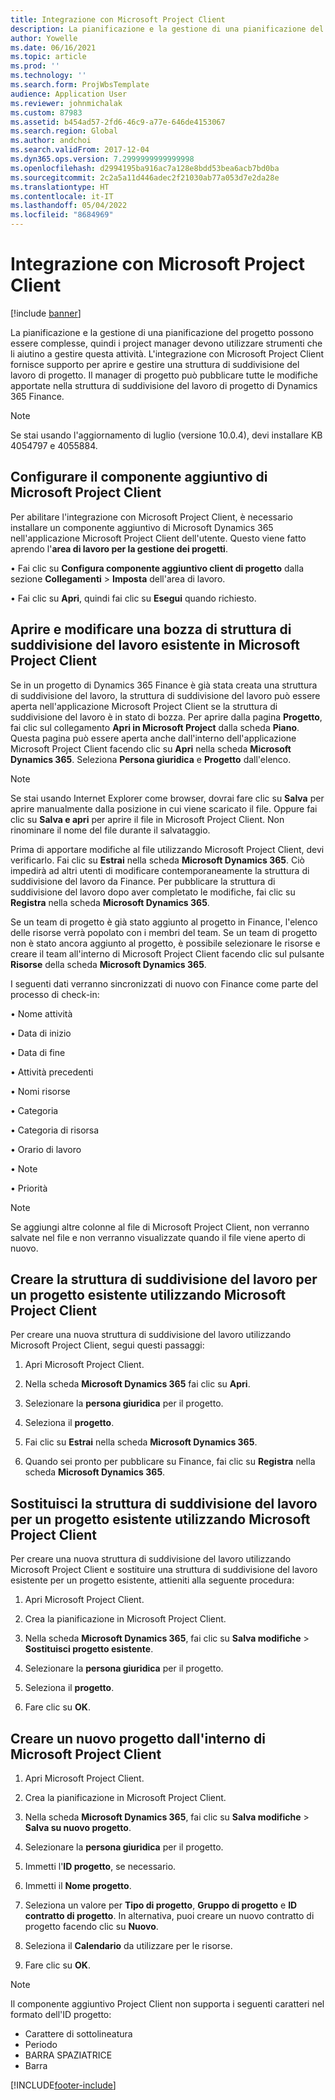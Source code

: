 ```yaml
---
title: Integrazione con Microsoft Project Client
description: La pianificazione e la gestione di una pianificazione del progetto possono essere complesse, quindi i project manager devono utilizzare strumenti che li aiutino a gestire questa attività. L'integrazione con Microsoft Project Client fornisce supporto per aprire e gestire una struttura di suddivisione del lavoro di progetto.
author: Yowelle
ms.date: 06/16/2021
ms.topic: article
ms.prod: ''
ms.technology: ''
ms.search.form: ProjWbsTemplate
audience: Application User
ms.reviewer: johnmichalak
ms.custom: 87983
ms.assetid: b454ad57-2fd6-46c9-a77e-646de4153067
ms.search.region: Global
ms.author: andchoi
ms.search.validFrom: 2017-12-04
ms.dyn365.ops.version: 7.2999999999999998
ms.openlocfilehash: d2994195ba916ac7a128e8bdd53bea6acb7bd0ba
ms.sourcegitcommit: 2c2a5a11d446adec2f21030ab77a053d7e2da28e
ms.translationtype: HT
ms.contentlocale: it-IT
ms.lasthandoff: 05/04/2022
ms.locfileid: "8684969"
---
```

# <a name="microsoft-project-client-integration"></a>Integrazione con Microsoft Project Client

[!include [banner](../includes/banner.md)]

La pianificazione e la gestione di una pianificazione del progetto possono essere complesse, quindi i project manager devono utilizzare strumenti che li aiutino a gestire questa attività. L'integrazione con Microsoft Project Client fornisce supporto per aprire e gestire una struttura di suddivisione del lavoro di progetto. Il manager di progetto può pubblicare tutte le modifiche apportate nella struttura di suddivisione del lavoro di progetto di Dynamics 365 Finance.

> [!NOTE]
> Se stai usando l'aggiornamento di luglio (versione 10.0.4), devi installare KB 4054797 e 4055884.

## <a name="configure-the-microsoft-project-client-add-in"></a>Configurare il componente aggiuntivo di Microsoft Project Client
Per abilitare l'integrazione con Microsoft Project Client, è necessario installare un componente aggiuntivo di Microsoft Dynamics 365 nell'applicazione Microsoft Project Client dell'utente. Questo viene fatto aprendo l'**area di lavoro per la gestione dei progetti**.

•   Fai clic su **Configura componente aggiuntivo client di progetto** dalla sezione **Collegamenti** > **Imposta** dell'area di lavoro.

•   Fai clic su **Apri**, quindi fai clic su **Esegui** quando richiesto.

## <a name="open-and-edit-an-existing-draft-work-breakdown-structure-in-microsoft-project-client"></a>Aprire e modificare una bozza di struttura di suddivisione del lavoro esistente in Microsoft Project Client
Se in un progetto di Dynamics 365 Finance è già stata creata una struttura di suddivisione del lavoro, la struttura di suddivisione del lavoro può essere aperta nell'applicazione Microsoft Project Client se la struttura di suddivisione del lavoro è in stato di bozza. Per aprire dalla pagina **Progetto**, fai clic sul collegamento **Apri in Microsoft Project** dalla scheda **Piano**. Questa pagina può essere aperta anche dall'interno dell'applicazione Microsoft Project Client facendo clic su **Apri** nella scheda **Microsoft Dynamics 365**. Seleziona **Persona giuridica** e **Progetto** dall'elenco.

> [!NOTE]
> Se stai usando Internet Explorer come browser, dovrai fare clic su **Salva** per aprire manualmente dalla posizione in cui viene scaricato il file. Oppure fai clic su **Salva e apri** per aprire il file in Microsoft Project Client. Non rinominare il nome del file durante il salvataggio.

Prima di apportare modifiche al file utilizzando Microsoft Project Client, devi verificarlo. Fai clic su **Estrai** nella scheda **Microsoft Dynamics 365**. Ciò impedirà ad altri utenti di modificare contemporaneamente la struttura di suddivisione del lavoro da Finance. Per pubblicare la struttura di suddivisione del lavoro dopo aver completato le modifiche, fai clic su **Registra** nella scheda **Microsoft Dynamics 365**.

Se un team di progetto è già stato aggiunto al progetto in Finance, l'elenco delle risorse verrà popolato con i membri del team. Se un team di progetto non è stato ancora aggiunto al progetto, è possibile selezionare le risorse e creare il team all'interno di Microsoft Project Client facendo clic sul pulsante **Risorse** della scheda **Microsoft Dynamics 365**. 

I seguenti dati verranno sincronizzati di nuovo con Finance come parte del processo di check-in:

•   Nome attività

•   Data di inizio

•   Data di fine

•   Attività precedenti

•   Nomi risorse

•   Categoria

•   Categoria di risorsa

•   Orario di lavoro

•   Note

•   Priorità

> [!NOTE]
> Se aggiungi altre colonne al file di Microsoft Project Client, non verranno salvate nel file e non verranno visualizzate quando il file viene aperto di nuovo.

## <a name="create-the-work-breakdown-structure-for-an-existing-project-using-microsoft-project-client"></a>Creare la struttura di suddivisione del lavoro per un progetto esistente utilizzando Microsoft Project Client
Per creare una nuova struttura di suddivisione del lavoro utilizzando Microsoft Project Client, segui questi passaggi:


1.  Apri Microsoft Project Client.

2.  Nella scheda **Microsoft Dynamics 365** fai clic su **Apri**.

3.  Selezionare la **persona giuridica** per il progetto.

4.  Seleziona il **progetto**.

5.  Fai clic su **Estrai** nella scheda **Microsoft Dynamics 365**.

6.  Quando sei pronto per pubblicare su Finance, fai clic su **Registra** nella scheda **Microsoft Dynamics 365**.

## <a name="replace-the-existing-work-breakdown-structure-for-an-existing-project-using-microsoft-project-client"></a>Sostituisci la struttura di suddivisione del lavoro per un progetto esistente utilizzando Microsoft Project Client
Per creare una nuova struttura di suddivisione del lavoro utilizzando Microsoft Project Client e sostituire una struttura di suddivisione del lavoro esistente per un progetto esistente, attieniti alla seguente procedura:

1.  Apri Microsoft Project Client.

2.  Crea la pianificazione in Microsoft Project Client.

3.  Nella scheda **Microsoft Dynamics 365**, fai clic su **Salva modifiche** > **Sostituisci progetto esistente**.

4.  Selezionare la **persona giuridica** per il progetto.

5.  Seleziona il **progetto**.

6.  Fare clic su **OK**.

## <a name="create-a-new-project-from-within-microsoft-project-client"></a>Creare un nuovo progetto dall'interno di Microsoft Project Client


1.  Apri Microsoft Project Client.

2.  Crea la pianificazione in Microsoft Project Client.

3.  Nella scheda **Microsoft Dynamics 365**, fai clic su **Salva modifiche** > **Salva su nuovo progetto**.

4.  Selezionare la **persona giuridica** per il progetto.

5.  Immetti l'**ID progetto**, se necessario.

6.  Immetti il **Nome progetto**.

7.  Seleziona un valore per **Tipo di progetto**, **Gruppo di progetto** e **ID contratto di progetto**. In alternativa, puoi creare un nuovo contratto di progetto facendo clic su **Nuovo**.

8.  Seleziona il **Calendario** da utilizzare per le risorse.

11. Fare clic su **OK**.

> [!NOTE]
> Il componente aggiuntivo Project Client non supporta i seguenti caratteri nel formato dell'ID progetto:
> 
>   - Carattere di sottolineatura
>   - Periodo
>   - BARRA SPAZIATRICE
>   - Barra

[!INCLUDE[footer-include](../includes/footer-banner.md)]
